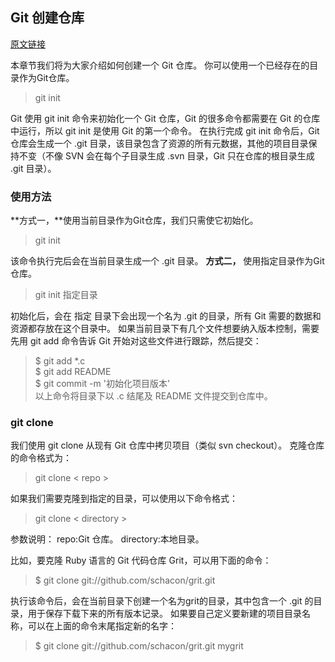 ## Git 创建仓库

[原文链接](http://www.runoob.com/git/git-create-repository.html)

本章节我们将为大家介绍如何创建一个 Git 仓库。
你可以使用一个已经存在的目录作为Git仓库。
>git init

Git 使用 git init 命令来初始化一个 Git 仓库，Git 的很多命令都需要在 Git 的仓库中运行，所以 git init 是使用 Git 的第一个命令。
在执行完成 git init 命令后，Git 仓库会生成一个 .git 目录，该目录包含了资源的所有元数据，其他的项目目录保持不变（不像 SVN 会在每个子目录生成 .svn 目录，Git 只在仓库的根目录生成 .git 目录）。

### 使用方法
**方式一，**使用当前目录作为Git仓库，我们只需使它初始化。
>git init

该命令执行完后会在当前目录生成一个 .git 目录。
**方式二，** 使用指定目录作为Git仓库。
>git init 指定目录

初始化后，会在 指定 目录下会出现一个名为 .git 的目录，所有 Git 需要的数据和资源都存放在这个目录中。
如果当前目录下有几个文件想要纳入版本控制，需要先用 git add 命令告诉 Git 开始对这些文件进行跟踪，然后提交：
>$ git add *.c  
$ git add README  
$ git commit -m '初始化项目版本'  
以上命令将目录下以 .c 结尾及 README 文件提交到仓库中。  

### git clone
我们使用 git clone 从现有 Git 仓库中拷贝项目（类似 svn checkout）。
克隆仓库的命令格式为：
>git  clone  < repo >

如果我们需要克隆到指定的目录，可以使用以下命令格式：
>git clone  <repo>   < directory >

参数说明：
repo:Git 仓库。
directory:本地目录。

比如，要克隆 Ruby 语言的 Git 代码仓库 Grit，可以用下面的命令：
>$ git clone git://github.com/schacon/grit.git

执行该命令后，会在当前目录下创建一个名为grit的目录，其中包含一个 .git 的目录，用于保存下载下来的所有版本记录。
如果要自己定义要新建的项目目录名称，可以在上面的命令末尾指定新的名字：
>$ git clone git://github.com/schacon/grit.git mygrit